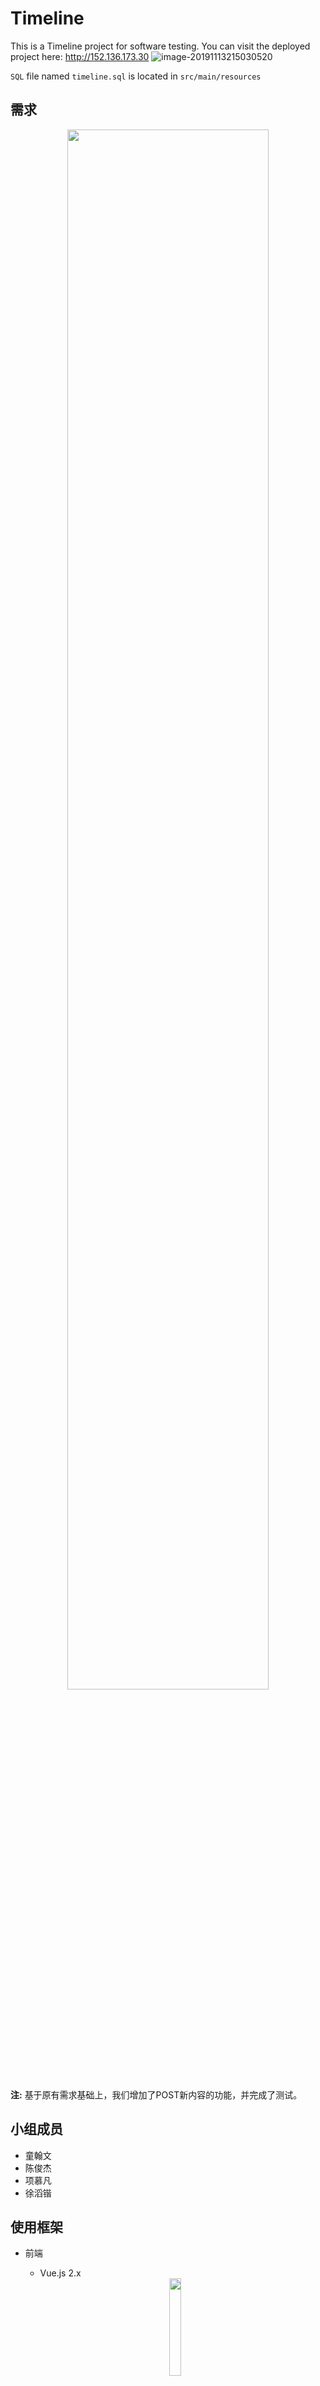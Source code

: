 # Timeline
This is a Timeline project for software testing. You can visit the deployed project here: http://152.136.173.30
![image-20191113215030520](https://tva1.sinaimg.cn/large/006y8mN6ly1g8wr34ow5qj31e70u0e81.jpg)

`SQL` file named `timeline.sql` is located in `src/main/resources`



## 需求

<div align="center">
<img src="https://tva1.sinaimg.cn/large/006y8mN6ly1g8wqck6yp7j30m30i2n31.jpg" width="80%"></img>
</div>

**注:** 基于原有需求基础上，我们增加了POST新内容的功能，并完成了测试。

## 小组成员

- 童翰文
- 陈俊杰
- 项慕凡
- 徐滔锴



## 使用框架

- 前端

    - Vue.js 2.x

    <div align="center"><img 		src="https://tva1.sinaimg.cn/large/006y8mN6ly1g8wqr3lhzuj305z05zjrc.jpg" width="20%"></img>
    </div>

- 后端

    - Spring Boot 2.2.0 
    - MyBatis 3
    - MySQL 8.0.16

- 测试

    - JUnit 5
    - Mockito
    
    <div align="center"><img src="https://tva1.sinaimg.cn/large/006y8mN6ly1g8wqvxv55hj30oh0e7dj8.jpg" width="40%">
    </img></div>

## 测试结果

- `TimelineItemControllerTest`

<div align="center"><img src="https://tva1.sinaimg.cn/large/006y8mN6ly1g9cvsymmugj30h20dqabq.jpg" style="width:30%;"/></div>

- TimelineItemServiceImplTest

<div align="center"><img src="https://tva1.sinaimg.cn/large/006y8mN6ly1g9cvuj0f78j30l20fg765.jpg" style="zoom:30%;" /></div>